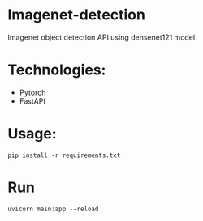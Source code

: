 # Imagenet-detection
Imagenet object detection API using densenet121 model

# Technologies:
   - Pytorch
   - FastAPI

# Usage:
```pip install -r requirements.txt```

# Run
```uvicorn main:app --reload```
